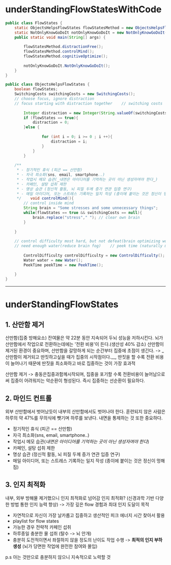 # underStandingFlowStatesWithCode
```java
public class FlowStates {  
    static ObjectsHelpsFlowStates flowStatesMethod = new ObjectsHelpsFlowStates();  
    static NotOnlyKnowGoDoIt notOnlyKnowGoDoIt = new NotOnlyKnowGoDoIt();  
    public static void main(String[] args) {  
  
        flowStatesMethod.distractionFree();  
        flowStatesMethod.controlMind();  
        flowStatesMethod.cognitiveOptimize();  
  
        notOnlyKnowGoDoIt.NotOnlyKnowGoDoIt();  
    }  
}
```

```java
public class ObjectsHelpsFlowStates {  
    boolean flowStates;  
    SwitchingCosts switchingCosts = new SwitchingCosts();  
    // choose focus, ignore distraction  
    // focus starting with distraction together    // switching costs    void distractionFree(){  
          
        Integer distraction = new Integer(String.valueOf(switchingCosts));  
        if (flowStates == true){  
            distraction = 0;  
        }else {  
  
                for (int i = 0; i >= 0 ; i ++){  
                    distraction = i;  
                }  
            }  
        }  
  
    /**  
     * - 정기적인 휴식 (피곤 == 산만함)  
     * - 자극 최소화(sns, email, smartphone..)  
     * - 작업시 메모 습관(_내면은 아이디어를 기억하는 곳이 아닌 생성자여야 한다_)  
     * - 카페인, 설탕 섭취 제한  
     * - 명상 습관 (정신적 활동, 뇌 피질 두께 증가 연관 입증 연구)  
     * - 매일 아이디어, 또는 스트레스 기록하는 일지 작성 (종이에 붙이는 것은 정신이 멍해짐)  
     */    void controlMind(){  
        // control inside mind  
        String brain = "Some stresses and some unnecessary things";  
        while(flowStates == true && switchingCosts == null){  
            brain.replace("stress"," "); // clear own brain  
        }  
          
    }  
  
    // control difficulty most hard, but not defeat(brain optimizing works)  
    // need enough water(reduce brain fog)    // peek time (naturally most focused time)    void cognitiveOptimize(){  
          
        ControlDifficulty controlDifficulty = new ControlDifficulty();  
        Water water = new Water();  
        PeekTime peekTime = new PeekTime();  
  
    }  
}
```
---

# underStandingFlowStates

## 1. 산만함 제거 

 산만함(집중 방해요소) 잔여물은 약 22분 동안 지속되어 두뇌 성능을 저하시킨다.
 뇌가 산만함에서 작업으로 전환하는데에는 '전환 비용'이 든다.(생산성 40% 감소)
산만함이 제거된 환경이 중요하며, 
산만함을 갈망하게 되는 순간부터 집중에 초점이 생긴다.
-> _산만함이 제거되고 딴짓하고싶을 때가 집중의 시작점이다.__, 
딴짓을 할 수록 전환 비용이 늘어나기 때문에 딴짓을 최소화하고 바로 집중하는 것이 가장 효과적

산만함 제거 -> 충동은집중과함께시작되며, 집중을 포기할 수록 전환비용이 늘어남으로써 집중이 어려워지는 악순환이 형성된다.
즉시 집중하는 선순환이 필요하다.

## 2.  마인드 컨트롤
외부 산만함에서 벗어났듯이 내부의 산만함에서도 벗어나야 한다.
훈련되지 않은 사람은 하루의 약 47%를 무의식에 뺏기며 하루를 보낸다.
내면을 통제하는 것 또한 중요하다.

- 정기적인 휴식 (피곤 == 산만함)
- 자극 최소화(sns, email, smartphone..)
- 작업시 메모 습관(_내면은 아이디어를 기억하는 곳이 아닌 생성자여야 한다_)
- 카페인, 설탕 섭취 제한
- 명상 습관 (정신적 활동, 뇌 피질 두께 증가 연관 입증 연구)
- 매일 아이디어, 또는 스트레스 기록하는 일지 작성 (종이에 붙이는 것은 정신이 멍해짐)


## 3. 인지 최적화
내부, 외부 방해물 제거했으니 인지 최적화로 넘어감
인지 최적화? (신경과학 기반 다양한 방법 통한 인지 능력 향상)
-> 가장 깊은 flow 경험과 최대 인지 도달이 목적

- 자연적으로 자신이 가장 날카롭고 집중하고 생산적인 피크 에너지 시간 찾아서 활용
- playlist for flow states
- 가능한 경우 전략적 카페인 섭취
- 하루종일 충분한 물 섭취 (탈수 -> 뇌 안개)
- 충분히 도전적이면서 좌절하지 않을 정도의 난이도 작업 수행 -> __최적의 인지 부하 생성__ (뇌가 당면한 작업에 완전한 참여와 몰입)


p.s 아는 것만으로 충분하지 않으니 지속적으로 노력할 것

